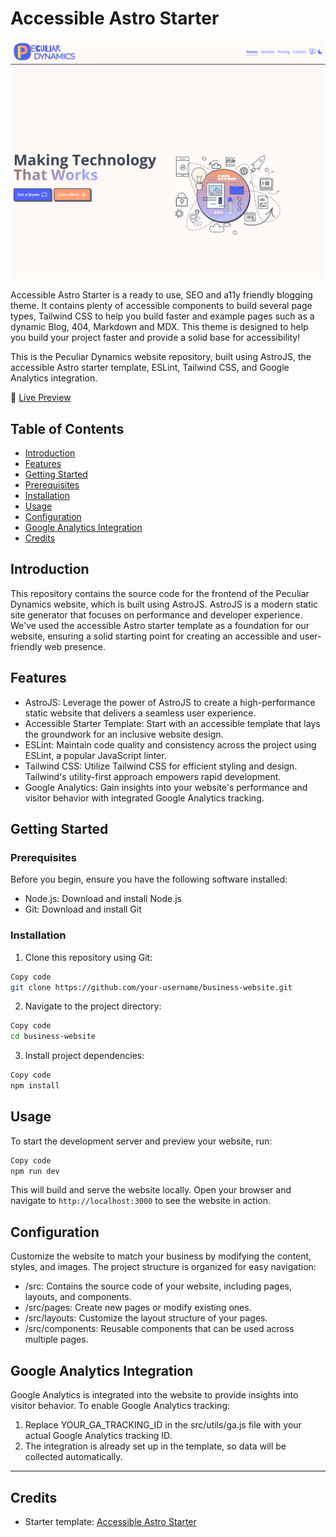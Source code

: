 # Accessible Astro Starter

![website-preview-image](./src/assets/img/homepage.png)

Accessible Astro Starter is a ready to use, SEO and a11y friendly blogging theme. It contains plenty of accessible components to build several page types, Tailwind CSS to help you build faster and example pages such as a dynamic Blog, 404, Markdown and MDX. This theme is designed to help you build your project faster and provide a solid base for accessibility!

This is the Peculiar Dynamics website repository, built using AstroJS, the accessible Astro starter template, ESLint, Tailwind CSS, and Google Analytics integration.

🚀 [Live Preview](https://peculiardynamics.co.uk/)

## Table of Contents

- [Introduction](#introduction)
- [Features](#features)
- [Getting Started](#getting-started)
- [Prerequisites](#prerequisites)
- [Installation](#installation)
- [Usage](#usage)
- [Configuration](#configuration)
- [Google Analytics Integration](#google-analytics-integration)
- [Credits](#credits)

## Introduction

This repository contains the source code for the frontend of the Peculiar Dynamics website, which is built using AstroJS. AstroJS is a modern static site generator that focuses on performance and developer experience. We've used the accessible Astro starter template as a foundation for our website, ensuring a solid starting point for creating an accessible and user-friendly web presence.

## Features

- AstroJS: Leverage the power of AstroJS to create a high-performance static website that delivers a seamless user experience.
- Accessible Starter Template: Start with an accessible template that lays the groundwork for an inclusive website design.
- ESLint: Maintain code quality and consistency across the project using ESLint, a popular JavaScript linter.
- Tailwind CSS: Utilize Tailwind CSS for efficient styling and design. Tailwind's utility-first approach empowers rapid development.
- Google Analytics: Gain insights into your website's performance and visitor behavior with integrated Google Analytics tracking.

## Getting Started

### Prerequisites

Before you begin, ensure you have the following software installed:

- Node.js: Download and install Node.js
- Git: Download and install Git

### Installation

1. Clone this repository using Git:

```bash
Copy code
git clone https://github.com/your-username/business-website.git
```

2. Navigate to the project directory:

```bash
Copy code
cd business-website
```

3. Install project dependencies:

```bash
Copy code
npm install
```

## Usage

To start the development server and preview your website, run:

```bash
Copy code
npm run dev
```

This will build and serve the website locally. Open your browser and navigate to `http://localhost:3000` to see the website in action.

## Configuration

Customize the website to match your business by modifying the content, styles, and images. The project structure is organized for easy navigation:

- /src: Contains the source code of your website, including pages, layouts, and components.
- /src/pages: Create new pages or modify existing ones.
- /src/layouts: Customize the layout structure of your pages.
- /src/components: Reusable components that can be used across multiple pages.

## Google Analytics Integration

Google Analytics is integrated into the website to provide insights into visitor behavior. To enable Google Analytics tracking:

1. Replace YOUR_GA_TRACKING_ID in the src/utils/ga.js file with your actual Google Analytics tracking ID.
2. The integration is already set up in the template, so data will be collected automatically.

---

## Credits

- Starter template: [Accessible Astro Starter](https://accessible-astro.dev/)
